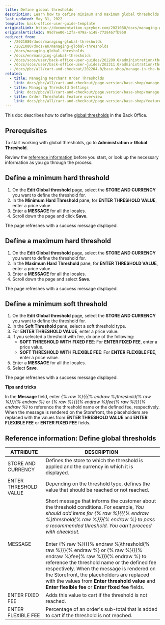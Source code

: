```yaml
---
title: Define global thresholds
description: Learn how to define minimum and maximum global thresholds in the Spryker Cloud Commerce OS Back Office.
last_updated: May 31, 2022
template: back-office-user-guide-template
originalLink: https://documentation.spryker.com/2021080/docs/managing-global-thresholds
originalArticleId: 99d7ee06-12fa-479a-a148-7728467fb950
redirect_from:
  - /2021080/docs/managing-global-thresholds
  - /2021080/docs/en/managing-global-thresholds
  - /docs/managing-global-thresholds
  - /docs/en/managing-global-thresholds
  - /docs/scos/user/back-office-user-guides/202200.0/administration/thresholds/managing-global-thresholds.html
  - /docs/scos/user/back-office-user-guides/202311.0/administration/thresholds/managing-global-thresholds.html  
  - /docs/pbc/all/cart-and-checkout/202204.0/base-shop/manage-in-the-back-office/define-global-thresholds.html
related:
  - title: Managing Merchant Order Thresholds
    link: docs/pbc/all/cart-and-checkout/page.version/base-shop/manage-in-the-back-office/define-merchant-order-thresholds.html
  - title: Managing Threshold Settings
    link: docs/pbc/all/cart-and-checkout/page.version/base-shop/manage-in-the-back-office/manage-threshold-settings.html
  - title: Order Thresholds feature overview
    link: docs/pbc/all/cart-and-checkout/page.version/base-shop/feature-overviews/checkout-feature-overview/order-thresholds-overview.html
---
```


This doc describes how to define [global thresholds](/docs/pbc/all/cart-and-checkout/{{page.version}}/base-shop/feature-overviews/checkout-feature-overview/order-thresholds-overview.html) in the Back Office.

## Prerequisites

To start working with global thresholds, go to **Administration&nbsp;<span aria-label="and then">></span> Global Threshold**.

Review the [reference information](#reference-information-define-global-thresholds) before you start, or look up the necessary information as you go through the process.

## Define a minimum hard threshold

1. On the **Edit Global threshold** page, select the **STORE AND CURRENCY** you want to define the threshold for.
2. In the **Minimum Hard Threshold** pane, for **ENTER THRESHOLD VALUE**, enter a price value.
3. Enter a **MESSAGE** for all the locales.
4. Scroll down the page and click **Save**.

The page refreshes with a success message displayed.

## Define a maximum hard threshold

1. On the **Edit Global threshold** page, select the **STORE AND CURRENCY** you want to define the threshold for.
2. In the **Maximum Hard Threshold** pane, for **ENTER THRESHOLD VALUE**, enter a price value.
3. Enter a **MESSAGE** for all the locales.
4. Scroll down the page and select **Save**.

The page refreshes with a success message displayed.

## Define a minimum soft threshold

1. On the **Edit Global threshold** page, select the **STORE AND CURRENCY** you want to define the threshold for.
2. In the **Soft Threshold** pane, select a soft threshold type.
3. For **ENTER THRESHOLD VALUE**, enter a price value.
4. If you selected a threshold with fee, do one of the following:
   * **SOFT THRESHOLD WITH FIXED FEE**: For **ENTER FIXED FEE**, enter a price value.
   * **SOFT THRESHOLD WITH FLEXIBLE FEE**: For **ENTER FLEXIBLE FEE**, enter a price value.
5. Enter a **MESSAGE** for all the locales.
6. Select **Save**.

The page refreshes with a success message displayed.

**Tips and tricks**

In the **Message** field, enter *{% raw %}{{{% endraw %}threshold{% raw %}}}{% endraw %}* or *{% raw %}{{{% endraw %}fee{% raw %}}}{% endraw %}* to reference the threshold name or the defined fee, respectively. When the message is rendered on the Storefront, the placeholders are replaced with the values from **ENTER THRESHOLD VALUE** and **ENTER FLEXIBLE FEE** or **ENTER FIXED FEE** fields.

## Reference information: Define global thresholds

| ATTRIBUTE |DESCRIPTION|
| --- | --- |
| STORE AND CURRENCY | Defines the store to which the threshold is applied and the currency in which it is displayed. |
| ENTER THRESHOLD VALUE | Depending on the threshold type, defines the value that should be reached or not reached.|
|MESSAGE |Short message that informs the customer about the threshold conditions. For example, _You should add items for {% raw %}{{{% endraw %}threshold{% raw %}}}{% endraw %} to pass a recommended threshold. You can't proceed with checkout._ <br><br> Enter {% raw %}{{{% endraw %}threshold{% raw %}}}{% endraw %} or {% raw %}{{{% endraw %}fee{% raw %}}}{% endraw %} to reference the threshold name or the defined fee respectively. When the message is rendered on the Storefront, the placeholders are replaced with the values from **Enter threshold value** and **Enter flexible fee** or **Enter fixed fee** fields. |
| ENTER FIXED FEE | Adds this value to cart if the threshold is not reached. |
| ENTER FLEXIBLE FEE | Percentage of an order's sub-total that is added to cart if the threshold is not reached.|
